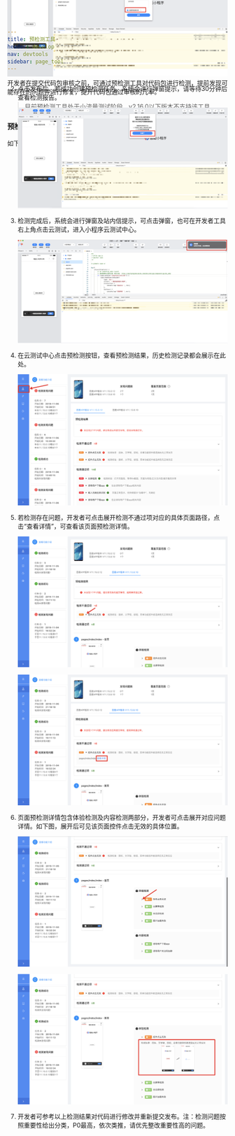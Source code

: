 ```yaml
---
title: 预检测工具
header: develop
nav: devtools
sidebar: page_tool  
---
```

 


开发者在提交代码包审核之前，可通过预检测工具对代码包进行检测，提前发现可能存在的问题并进行修复，提升代码包通过审核的几率。

> 目前预检测工具处于小流量测试阶段，v2.16.0以下版本不支持该工具。

### 预检测范围

如下表所示，预检测会对小程序页面执行以下检测策略：

<table style="margin-top: -1000px;">
<table>
<tr>
    <td>类别</td> 
    <td>检测项</td>   
</tr>
<tr>
    <td rowspan="8">体检检测</td>
    <td>首页白屏检测</td> 
</tr>    
<tr>
    <td>非首页白屏检测</td> 
</tr> 
<tr>
    <td>页面部分白屏</td> 
</tr>
<tr>
    <td>控件点击无效</td> 
</tr>
<tr>
    <td>图片加载失败</td> 
</tr>
<tr>
    <td>页面存在无意义字符</td> 
</tr>
<tr>
    <td>页面存在文字展示异常</td> 
</tr>
<tr>
    <td>页面持续提示“加载中”</td> 
</tr>
</tr>
    <td rowspan="2"> 内容检测</td>
    <td>诱导用户下载app</td>
</tr>
<tr>    
    <td>诱导用户关注和加群</td>   
</tr>
</table>



### 预检测和云检测工具的区别 

预检测工具主要检测代码包审核准入规则，并且是固定检测范围及深度的，云测试工具可自定义选择测试深度、范围、检测项。预检测工具适用于开发者在提交代码包审核之前进行自检测与问题整改。

## 如何使用预检测工具 

1. 提交代码包时，在开发者工具中点击发布，系统会默认勾选创建预检测任务。

> 勾选创建检测任务后，检测结果仅为开发者提供整改参考，不会阻塞发布流程。


![图片](../../../img/tool/pre1.png)

2. 点击发布后，若成功创建预检测任务，系统会进行弹窗提示，请等待30分钟后查看检测报告。

    ![图片](../../../img/tool/pre2.png)

3. 检测完成后，系统会进行弹窗及站内信提示，可点击弹窗，也可在开发者工具右上角点击云测试，进入小程序云测试中心。

    ![图片](../../../img/tool/pre3.png)

4. 在云测试中心点击预检测按钮，查看预检测结果，历史检测记录都会展示在此处。

    ![图片](../../../img/tool/pre4.png)

5. 若检测存在问题，开发者可点击展开检测不通过项对应的具体页面路径，点击“查看详情”，可查看该页面预检测详情。

    ![图片](../../../img/tool/pre5.png)

    ![图片](../../../img/tool/pre6.png)

6. 页面预检测详情包含体验检测及内容检测两部分，开发者可点击展开对应问题详情。如下图，展开后可见该页面控件点击无效的具体位置。

    ![图片](../../../img/tool/pre7.png)

    ![图片](../../../img/tool/pre8.png)

7. 开发者可参考以上检测结果对代码进行修改并重新提交发布。注：检测问题按照重要性给出分类，P0最高，依次类推，请优先整改重要性高的问题。







